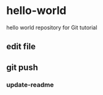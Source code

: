 # hello-world

hello world repository for Git tutorial

## edit file

## git push

### update-readme
